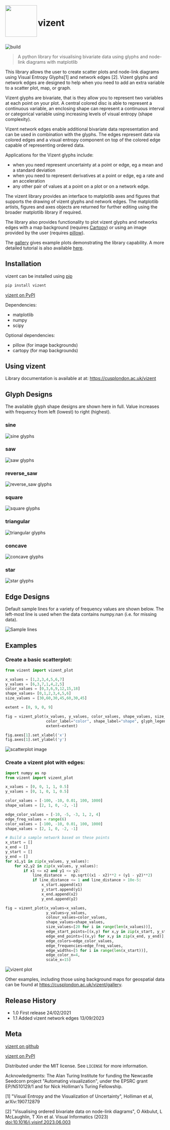 <img align="left" width="100" height="100" src="https://github.com/cusp-london/vizent/raw/main/docs/_static/vizent_logo_thumbnail.png">

# vizent

<br/>   
 
![build](https://github.com/cusp-london/vizent/actions/workflows/unit-tests-minimal.yml/badge.svg)

> A python library for visualising bivariate data using glyphs and node-link diagrams with matplotlib

This library allows the user to create scatter plots and node-link diagrams using Visual Entropy Glyphs[1] and network edges [2]. Vizent glyphs and network edges are designed to help when you need to add an extra variable to a scatter plot, map, or graph.

Vizent glyphs are bivariate, that is they allow you to represent two variables at each point on your plot. A central colored disc is able to represent a continuous variable, an enclosing shape can represent a continuous interval or categorical variable using increasing levels of visual entropy (shape complexity). 

Vizent network edges enable additional bivariate data representation and can be used in combination with the glyphs. The edges represent data via colored edges and a visual entropy component on top of the colored edge capable of representing ordered data.

Applications for the Vizent glyphs include: 
* when you need represent uncertainty at a point or edge, eg a mean and a standard deviation
* when you need to represent derivatives at a point or edge, eg a rate and an acceleration
* any other pair of values at a point on a plot or on a network edge.

The vizent library provides an interface to matplotlib axes and figures that supports the drawing of vizent glyphs and network edges. The matplotlib artists, figures and axes objects are returned for further editing using the broader matplotlib library if required.

The library also provides functionality to plot vizent glyphs and networks edges with a map background (requires [Cartopy](https://scitools.org.uk/cartopy/docs/latest/)) or using an image provided by the user (requires [pillow](https://pillow.readthedocs.io/en/stable/)).

The [gallery](docs/_build/gallery.html) gives example plots demonstrating the library capability. A more detailed tutorial is also available [here](https://medium.com/nightingale/rising-or-falling-visualizing-the-trends-in-the-daily-covid-19-situation-e5ae3044fcef).


## Installation

vizent can be installed using [pip](https://pip.pypa.io/en/stable/)

```sh
pip install vizent
```
[vizent on PyPI](https://pypi.org/project/vizent)

Dependencies:
* matplotlib
* numpy
* scipy

Optional dependencies:
* pillow (for image backgrounds)
* cartopy (for map backgrounds)


## Using vizent

Library documentation is available at at: https://cusplondon.ac.uk/vizent

## Glyph Designs

The available glyph shape designs are shown here in full. Value increases with frequency from left (lowest) to right (highest).

### sine
![sine glyphs](https://github.com/cusp-london/vizent/raw/main/docs/_static/glyphs/sine.png "sine glyphs")
### saw
![saw glyphs](https://github.com/cusp-london/vizent/raw/main/docs/_static/glyphs/saw.png "saw glyphs")
### reverse_saw
![reverse_saw glyphs](https://github.com/cusp-london/vizent/raw/main/docs/_static/glyphs/reverse_saw.png "reverse_saw glyphs")
### square
![square glyphs](https://github.com/cusp-london/vizent/raw/main/docs/_static/glyphs/square.png "square glyphs")
### triangular
![triangular glyphs](https://github.com/cusp-london/vizent/raw/main/docs/_static/glyphs/triangular.png "triangular glyphs")
### concave
![concave glyphs](https://github.com/cusp-london/vizent/raw/main/docs/_static/glyphs/concave.png "concave glyphs")
### star
![star glyphs](https://github.com/cusp-london/vizent/raw/main/docs/_static/glyphs/star.png "star glyphs")

## Edge Designs

Default sample lines for a variety of frequency values are shown below. The left-most line is used when the data contains numpy.nan (i.e. for missing data).

![Sample lines](https://github.com/cusp-london/vizent/raw/main/docs/_static/lines_sample.png)


## Examples

### Create a basic scatterplot:

```python
from vizent import vizent_plot

x_values = [1,2,3,4,5,6,7]
y_values = [6,3,7,1,4,2,5]
color_values = [0,3,6,9,12,15,18]
shape_values= [0,1,2,3,4,5,6]
size_values = [30,60,30,45,60,30,45]

extent = [0, 9, 0, 9]

fig = vizent_plot(x_values, y_values, color_values, shape_values, size_values,
                  color_label="color", shape_label="shape", glyph_legend_title='Legend',
                  extent=extent)

fig.axes[1].set_xlabel('x')
fig.axes[1].set_ylabel('y')
```
![scatterplot image](https://github.com/cusp-london/vizent/raw/main/docs/_build/_images/gallery-basic-scatterplot_1_1.png "scatterplot image")


### Create a vizent plot with edges:

```python
import numpy as np
from vizent import vizent_plot

x_values = [0, 0, 1, 1, 0.5]
y_values = [0, 1, 0, 1, 0.5]

color_values = [-100, -10, 0.01, 100, 1000]
shape_values = [2, 1, 0, -2, -1]

edge_color_values = [-10, -5, -3, 1, 2, 4]
edge_freq_values = range(6)
color_values = [-100, -10, 0.01, 100, 1000]
shape_values = [2, 1, 0, -2, -1]

# Build a sample network based on these points
x_start = []
x_end = []
y_start = []
y_end = []
for x1,y1 in zip(x_values, y_values):
    for x2,y2 in zip(x_values, y_values):
        if x1 <= x2 and y1 <= y2:
            line_distance =  np.sqrt((x1 - x2)**2 + (y1 - y2)**2)
            if line_distance <= 1 and line_distance > 10e-5:
                x_start.append(x1)
                y_start.append(y1)
                x_end.append(x2)
                y_end.append(y2)

fig = vizent_plot(x_values=x_values,
                  y_values=y_values,
                  colour_values=color_values,
                  shape_values=shape_values,
                  size_values=[20 for i in range(len(x_values))],
                  edge_start_points=[(x,y) for x,y in zip(x_start, y_start)],
                  edge_end_points=[(x,y) for x,y in zip(x_end, y_end)],
                  edge_colors=edge_color_values,
                  edge_frequencies=edge_freq_values,
                  edge_widths=[5 for i in range(len(x_start))],
                  edge_color_n=4,
                  scale_x=15)
```
![vizent plot](https://github.com/cusp-london/vizent/raw/main/docs/_build/_images/vizent_plot_with_edges_test.png "vizent plot")


Other examples, including those using background maps for geospatial data can be found at https://cusplondon.ac.uk/vizent/gallery.

## Release History

* 1.0 First release 24/02/2021
* 1.1 Added vizent network edges 13/09/2023

## Meta

[vizent on github](https://github.com/cusp-london/vizent)

[vizent on PyPI](https://pypi.org/project/vizent)

Distributed under the MIT license. See ``LICENSE`` for more information.

Acknowledgments: The Alan Turing Institute for funding the Newcastle Seedcorn project "Automating visualization", under the EPSRC grant EP/N510129/1 and for Nick Holliman's Turing Fellowship.

[1] "Visual Entropy and the Visualization of Uncertainty", Holliman et al, arXiv:1907.12879

[2] "Visualising ordered bivariate data on node-link diagrams", O Akbulut, L McLaughlin, T Xin et al. Visual Informatics (2023) [doi:10.1016/j.visinf.2023.06.003](https://doi.org/10.1016/j.visinf.2023.06.003)